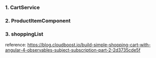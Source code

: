 
### 1. CartService
### 2. ProductItemComponent
### 3. shoppingList 

reference: https://blog.cloudboost.io/build-simple-shopping-cart-with-angular-4-observables-subject-subscription-part-2-2d3735cde5f